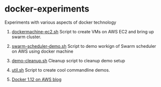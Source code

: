 # docker-experiments
Experiments with various aspects of docker technology

1. [dockermachine-ec2.sh](https://github.com/achautha/docker-experiments/blob/master/dockermachine-ec2.sh) 
Script to create VMs on AWS EC2 and bring up swarm cluster.
2. [swarm-scheduler-demo.sh](https://github.com/achautha/docker-experiments/blob/master/swarm-scheduler-demo.sh)
Script to demo workign of Swarm scheduler on AWS using docker machine
3. [demo-cleanup.sh](https://github.com/achautha/docker-experiments/blob/master/demo-cleanup.sh)
Cleanup script to cleanup demo setup
4. [util.sh](https://github.com/achautha/docker-experiments/blob/master/util.sh)
Script to create cool commandline demos.

5. [Docker 1.12 on AWS blog](https://my-cloud-odyssey.blogspot.in/2016/09/docker112-on-aws-10-commandments-to.html)
